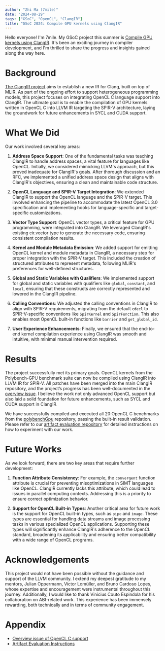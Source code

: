 ```yaml
---
author: "Zhi Ma (7mile)"
date: "2024-08-29"
tags: ["GSoC", "OpenCL", "ClangIR"]
title: "GSoC 2024: Compile GPU kernels using ClangIR"
---
```


Hello everyone! I'm 7mile. My GSoC project this summer is [Compile GPU kernels using ClangIR](https://discourse.llvm.org/t/clangir-compile-gpu-kernels-using-clangir/76984). It's been an exciting journey in compiler development, and I'm thrilled to share the progress and insights gained along the way here.

# Background

[The ClangIR project](https://github.com/llvm/clangir) aims to establish a new IR for Clang, built on top of MLIR. As part of the ongoing effort to support heterogeneous programming models, this project focuses on integrating OpenCL C language support into ClangIR. The ultimate goal is to enable the compilation of GPU kernels written in OpenCL C into LLVM IR targeting the SPIR-V architecture, laying the groundwork for future enhancements in SYCL and CUDA support.

# What We Did

Our work involved several key areas:

1. **Address Space Support**: One of the fundamental tasks was teaching ClangIR to handle address spaces, a vital feature for languages like OpenCL. Initially, we considered mimicking LLVM's approach, but this proved inadequate for ClangIR's goals. After thorough discussion and an RFC, we implemented a unified address space design that aligns with ClangIR's objectives, ensuring a clean and maintainable code structure.

2. **OpenCL Language and SPIR-V Target Integration**: We extended ClangIR to support the OpenCL language and the SPIR-V target. This involved enhancing the pipeline to accommodate the latest OpenCL 3.0 specification and implementing hooks for language-specific and target-specific customizations.

3. **Vector Type Support**: OpenCL vector types, a critical feature for GPU programming, were integrated into ClangIR. We leveraged ClangIR's existing cir.vector type to generate the necessary code, ensuring consistent compilation results.

4. **Kernel and Module Metadata Emission**: We added support for emitting OpenCL kernel and module metadata in ClangIR, a necessary step for proper integration with the SPIR-V target. This included the creation of structured attributes to represent metadata, following MLIR's preferences for well-defined structures.

5. **Global and Static Variables with Qualifiers**: We implemented support for global and static variables with qualifiers like `global`, `constant`, and `local`, ensuring that these constructs are correctly represented and lowered in the ClangIR pipeline.

6. **Calling Conventions**: We adjusted the calling conventions in ClangIR to align with SPIR-V requirements, migrating from the default `cdecl` to SPIR-V-specific conventions like `SpirKernel` and `SpirFunction`. This also enables most OpenCL built-in functions like `barrier` and `get_global_id`.

7. **User Experience Enhancements**: Finally, we ensured that the end-to-end kernel compilation experience using ClangIR was smooth and intuitive, with minimal manual intervention required.

# Results

The project successfully met its primary goals. OpenCL kernels from the Polybench-GPU benchmark suite can now be compiled using ClangIR into LLVM IR for SPIR-V. All patches have been merged into the main ClangIR repository, and the project’s progress has been well-documented in the [overview issue](https://github.com/llvm/clangir/issues/689). I believe the work not only advanced OpenCL support but also laid a solid foundation for future enhancements, such as SYCL and CUDA support in ClangIR.

We have successfully compiled and executed all 20 OpenCL C benchmarks from the [polybenchGpu](https://github.com/sgrauerg/polybenchGpu) repository, passing the built-in result validation. Please refer to our [artifact evaluation repository](https://github.com/seven-mile/clangir-ocl-ae) for detailed instructions on how to experiment with our work.

# Future Works

As we look forward, there are two key areas that require further development:

1. **Function Attribute Consistency**: For example, the `convergent` function attribute is crucial for preventing misoptimizations in SIMT languages like OpenCL. ClangIR currently lacks this attribute, which could lead to issues in parallel computing contexts. Addressing this is a priority to ensure correct optimization behavior.

2. **Support for OpenCL Built-in Types**: Another critical area for future work is the support for OpenCL built-in types, such as `pipe` and `image`. These types are essential for handling data streams and image processing tasks in various specialized OpenCL applications. Supporting these types will significantly enhance ClangIR's adherence to the OpenCL standard, broadening its applicability and ensuring better compatibility with a wide range of OpenCL programs.

# Acknowledgements

This project would not have been possible without the guidance and support of the LLVM community. I extend my deepest gratitude to my mentors, Julian Oppermann, Victor Lomüller, and Bruno Cardoso Lopes, whose expertise and encouragement were instrumental throughout this journey. Additionally, I would like to thank Vinicius Couto Espindola for his collaboration on ABI-related work. This experience has been immensely rewarding, both technically and in terms of community engagement.

# Appendix

* [Overview issue of OpenCL C support](https://github.com/llvm/clangir/issues/689)
* [Artifact Evaluation Instructions](https://github.com/seven-mile/clangir-ocl-ae)
